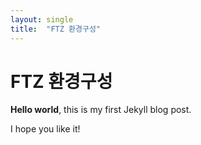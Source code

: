 ```yaml
---
layout: single
title:  "FTZ 환경구성"
---
```


# FTZ 환경구성

**Hello world**, this is my first Jekyll blog post.

I hope you like it!
